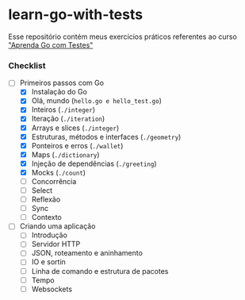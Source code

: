 # learn-go-with-tests
Esse repositório contém meus exercícios práticos referentes ao curso ["Aprenda Go com Testes"](https://larien.gitbook.io/aprenda-go-com-testes/)

### Checklist

- [ ] Primeiros passos com Go
    - [x] Instalação do Go
    - [x] Olá, mundo (`hello.go e hello_test.go`)
    - [x] Inteiros (`./integer`)
    - [x] Iteração (`./iteration`)
    - [x] Arrays e slices (`./integer`)
    - [x] Estruturas, métodos e interfaces (`./geometry`)
    - [x] Ponteiros e erros (`./wallet`)
    - [x] Maps (`./dictionary`)
    - [x] Injeção de dependências (`./greeting`)
    - [x] Mocks (`./count`)
    - [ ] Concorrência
    - [ ] Select
    - [ ] Reflexão
    - [ ] Sync
    - [ ] Contexto

- [ ] Criando uma aplicação
    - [ ] Introdução
    - [ ] Servidor HTTP
    - [ ] JSON, roteamento e aninhamento
    - [ ] IO e sortin
    - [ ] Linha de comando e estrutura de pacotes
    - [ ] Tempo
    - [ ] Websockets
